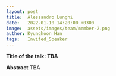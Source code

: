 ```yaml
---
layout: post
title:  Alessandro Lunghi
date:   2022-01-10 14:20:00 +0300
image:  assets/images/team/member-2.png
author: Kyunghoon Han
tags:   Invited_Speaker
---
```


**Title of the talk: TBA**

**Abstract**
TBA
